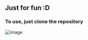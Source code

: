 ## Just for fun :D

### To use, just clone the repository

![image](https://github.com/user-attachments/assets/a2ec7784-74c0-4c7c-9f82-6d292ec5f0db)
